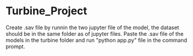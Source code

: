 # Turbine_Project
Create .sav file by runnin the two jupyter file of the model, the dataset should be in the same folder as of jupyter files.
Paste the .sav file of the models in the turbine folder and run "python app.py" file in the command prompt. 
